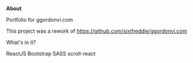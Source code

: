 <b>About</b>

Portfolio for ggordonvi.com

This project was a rework of https://github.com/sixtheddie/ggordonvi.com

What's in it?

ReactJS
Bootstrap
SASS
scroll-react



